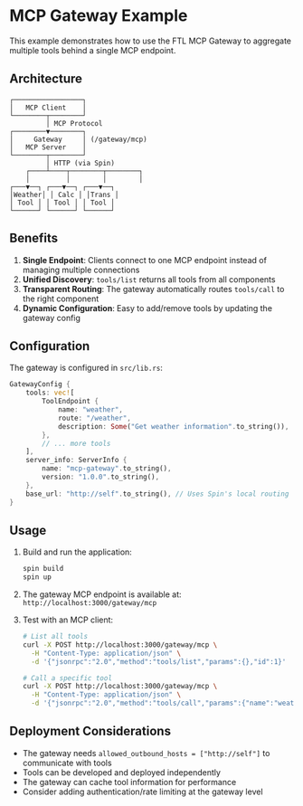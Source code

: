 # MCP Gateway Example

This example demonstrates how to use the FTL MCP Gateway to aggregate multiple tools behind a single MCP endpoint.

## Architecture

```
┌─────────────────┐
│   MCP Client    │
└────────┬────────┘
         │ MCP Protocol
┌────────▼────────┐
│     Gateway     │ (/gateway/mcp)
│   MCP Server    │
└────────┬────────┘
         │ HTTP (via Spin)
    ┌────┴────┬────────┬────────┐
    │         │        │        │
┌───▼──┐ ┌───▼──┐ ┌───▼──┐ 
│Weather│ │ Calc │ │Trans │
│ Tool │ │ Tool │ │ Tool │
└──────┘ └──────┘ └──────┘
```

## Benefits

1. **Single Endpoint**: Clients connect to one MCP endpoint instead of managing multiple connections
2. **Unified Discovery**: `tools/list` returns all tools from all components
3. **Transparent Routing**: The gateway automatically routes `tools/call` to the right component
4. **Dynamic Configuration**: Easy to add/remove tools by updating the gateway config

## Configuration

The gateway is configured in `src/lib.rs`:

```rust
GatewayConfig {
    tools: vec![
        ToolEndpoint {
            name: "weather",
            route: "/weather",
            description: Some("Get weather information".to_string()),
        },
        // ... more tools
    ],
    server_info: ServerInfo {
        name: "mcp-gateway".to_string(),
        version: "1.0.0".to_string(),
    },
    base_url: "http://self".to_string(), // Uses Spin's local routing
}
```

## Usage

1. Build and run the application:
   ```bash
   spin build
   spin up
   ```

2. The gateway MCP endpoint is available at: `http://localhost:3000/gateway/mcp`

3. Test with an MCP client:
   ```bash
   # List all tools
   curl -X POST http://localhost:3000/gateway/mcp \
     -H "Content-Type: application/json" \
     -d '{"jsonrpc":"2.0","method":"tools/list","params":{},"id":1}'

   # Call a specific tool
   curl -X POST http://localhost:3000/gateway/mcp \
     -H "Content-Type: application/json" \
     -d '{"jsonrpc":"2.0","method":"tools/call","params":{"name":"weather","arguments":{"location":"London"}},"id":2}'
   ```

## Deployment Considerations

- The gateway needs `allowed_outbound_hosts = ["http://self"]` to communicate with tools
- Tools can be developed and deployed independently
- The gateway can cache tool information for performance
- Consider adding authentication/rate limiting at the gateway level